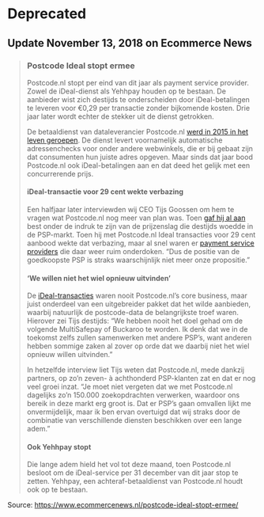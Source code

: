 # Deprecated

## Update November 13, 2018 on Ecommerce News

> ### Postcode Ideal stopt ermee
>
> Postcode.nl stopt per eind van dit jaar als payment service provider. Zowel de iDeal-dienst als Yehhpay houden op te bestaan. De aanbieder wist zich destijds te onderscheiden door iDeal-betalingen te leveren voor €0,29 per transactie zonder bijkomende kosten. Drie jaar later wordt echter de stekker uit de dienst getrokken.
>
> De betaaldienst van dataleverancier Postcode.nl [werd in 2015 in het leven geroepen](https://www.ecommercenews.nl/postcode-nl-als-psp-voor-je-webwinkel/). De dienst levert voornamelijk automatische adressenchecks voor onder andere webwinkels, die er bij gebaat zijn dat consumenten hun juiste adres opgeven. Maar sinds dat jaar bood Postcode.nl ook iDeal-betalingen aan en dat deed het gelijk met een concurrerende prijs.
>
> #### iDeal-transactie voor 29 cent wekte verbazing
>
> Een halfjaar later interviewden wij CEO Tijs Goossen om hem te vragen wat Postcode.nl nog meer van plan was. Toen [gaf hij al aan](https://www.ecommercenews.nl/postcode-nl-volgende-buckaroo-multisafepay/) best onder de indruk te zijn van de prijzenslag die destijds woedde in de PSP-markt. Toen hij met Postcode.nl Ideal transacties voor 29 cent aanbood wekte dat verbazing, maar al snel waren er [payment service providers](https://www.ecommercenews.nl/tag/psp/) die daar weer ruim onderdoken. “Dus de positie van de goedkoopste PSP is straks waarschijnlijk niet meer onze propositie.”
>
> #### ‘We willen niet het wiel opnieuw uitvinden’
>
> De [iDeal-transacties](https://www.ecommercenews.nl/tag/ideal/) waren nooit Postcode.nl’s core business, maar juist onderdeel van een uitgebreider pakket dat het wilde aanbieden, waarbij natuurlijk de postcode-data de belangrijkste troef waren. Hierover zei Tijs destijds: “We hebben nooit het doel gehad om de volgende MultiSafepay of Buckaroo te worden. Ik denk dat we in de toekomst zelfs zullen samenwerken met andere PSP’s, want anderen hebben sommige zaken al zover op orde dat we daarbij niet het wiel opnieuw willen uitvinden.”
>
> In hetzelfde interview liet Tijs weten dat Postcode.nl, mede dankzij partners, op zo’n zeven- à achthonderd PSP-klanten zat en dat er nog veel groei inzat. “Je moet niet vergeten dat we met Postcode.nl dagelijks zo’n 150.000 zoekopdrachten verwerken, waardoor ons bereik in deze markt erg groot is. Dat er PSP’s gaan omvallen lijkt me onvermijdelijk, maar ik ben ervan overtuigd dat wij straks door de combinatie van verschillende diensten beschikken over een lange adem.”
>
> #### Ook Yehhpay stopt
>
> Die lange adem hield het vol tot deze maand, toen Postcode.nl besloot om de iDeal-service per 31 december van dit jaar stop te zetten. Yehhpay, een achteraf-betaaldienst van Postcode.nl houdt ook op te bestaan.

Source: https://www.ecommercenews.nl/postcode-ideal-stopt-ermee/
